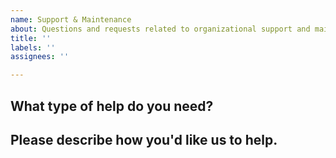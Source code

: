 ```yaml
---
name: Support & Maintenance
about: Questions and requests related to organizational support and maintenance
title: ''
labels: ''
assignees: ''

---
```


## What type of help do you need?

## Please describe how you'd like us to help.
